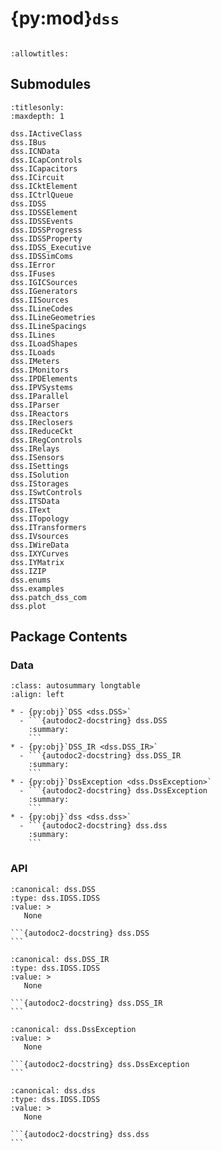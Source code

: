 # {py:mod}`dss`

```{py:module} dss
```

```{autodoc2-docstring} dss
:allowtitles:
```

## Submodules

```{toctree}
:titlesonly:
:maxdepth: 1

dss.IActiveClass
dss.IBus
dss.ICNData
dss.ICapControls
dss.ICapacitors
dss.ICircuit
dss.ICktElement
dss.ICtrlQueue
dss.IDSS
dss.IDSSElement
dss.IDSSEvents
dss.IDSSProgress
dss.IDSSProperty
dss.IDSS_Executive
dss.IDSSimComs
dss.IError
dss.IFuses
dss.IGICSources
dss.IGenerators
dss.IISources
dss.ILineCodes
dss.ILineGeometries
dss.ILineSpacings
dss.ILines
dss.ILoadShapes
dss.ILoads
dss.IMeters
dss.IMonitors
dss.IPDElements
dss.IPVSystems
dss.IParallel
dss.IParser
dss.IReactors
dss.IReclosers
dss.IReduceCkt
dss.IRegControls
dss.IRelays
dss.ISensors
dss.ISettings
dss.ISolution
dss.IStorages
dss.ISwtControls
dss.ITSData
dss.IText
dss.ITopology
dss.ITransformers
dss.IVsources
dss.IWireData
dss.IXYCurves
dss.IYMatrix
dss.IZIP
dss.enums
dss.examples
dss.patch_dss_com
dss.plot
```

## Package Contents

### Data

````{list-table}
:class: autosummary longtable
:align: left

* - {py:obj}`DSS <dss.DSS>`
  - ```{autodoc2-docstring} dss.DSS
    :summary:
    ```
* - {py:obj}`DSS_IR <dss.DSS_IR>`
  - ```{autodoc2-docstring} dss.DSS_IR
    :summary:
    ```
* - {py:obj}`DssException <dss.DssException>`
  - ```{autodoc2-docstring} dss.DssException
    :summary:
    ```
* - {py:obj}`dss <dss.dss>`
  - ```{autodoc2-docstring} dss.dss
    :summary:
    ```
````

### API

````{py:data} DSS
:canonical: dss.DSS
:type: dss.IDSS.IDSS
:value: >
   None

```{autodoc2-docstring} dss.DSS
```

````

````{py:data} DSS_IR
:canonical: dss.DSS_IR
:type: dss.IDSS.IDSS
:value: >
   None

```{autodoc2-docstring} dss.DSS_IR
```

````

````{py:data} DssException
:canonical: dss.DssException
:value: >
   None

```{autodoc2-docstring} dss.DssException
```

````

````{py:data} dss
:canonical: dss.dss
:type: dss.IDSS.IDSS
:value: >
   None

```{autodoc2-docstring} dss.dss
```

````
